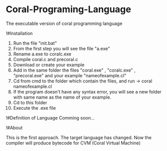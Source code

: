 # Coral-Programing-Language
The executable version of coral programming language

!#Installation

1. Run the file "init.bat"
2. From the first step you will see the file "a.exe"
3. Rename a.exe to coralc.exe
4. Compile coral.c and precoral.c
5. Download or create your example
6. Add in the same folder the files "coral.exe" , "coralc.exe" , "precoral.exe"  and your example "nameofexample.cl"
7. Cd from cmd to the folder which contain the files, and run -> coral nameofexample.cl
8. If the program doesn't have any syntax error, you will see a new folder with same name as the name of your example.
9. Cd to this folder
10. Execute the .exe file


!#Definition of Language
Comming soon...


!#About

This is the first approach. The target language has changed. 
Now the compiler will produce bytecode for CVM (Coral Virtual Machine)





